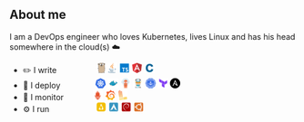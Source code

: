 ## About me

I am a DevOps engineer who loves Kubernetes, lives Linux and has his head somewhere in the cloud(s) ☁️

- ✏️ I write⠀⠀⠀⠀⠀⠀⠀[![Go](assets/tiny/gopher48.png)](https://golang.org) [![Java](assets/tiny/java48.png)](https://openjdk.org/) [![Typescript](assets/tiny/ts48.png)](https://www.typescriptlang.org/) [![Angular](assets/tiny/angular48.png)](https://angular.io/) ![C](assets/tiny/c48.png)
- 🚀 I deploy⠀⠀⠀⠀⠀⠀[![Kubernetes](assets/tiny/k8s48.png)](https://kubernetes.io/) [![Docker](assets/tiny/docker.png)](https://www.docker.com/) [![ArgoCD](assets/tiny/argo48.png)]([https://kubernetes.io/](https://argo-cd.readthedocs.io/en/stable/)) [![Traefik](assets/tiny/traefik48.png)](https://doc.traefik.io/traefik/) [![Certmanager](assets/tiny/cert48.png)](https://cert-manager.io) [![Terraform](assets/tiny/terraform.png)](https://www.terraform.io/) [![Ansible](assets/tiny/ansible.png)](https://www.ansible.com/)
- 🔎 I monitor⠀⠀⠀⠀⠀[![Prometheus](assets/tiny/prometheus48.png)](https://prometheus.io/) [![Grafana](assets/tiny/grafana48.png)](https://grafana.com/) [![Loki](assets/tiny/loki48.png)](https://grafana.com/)
- ⚙️ I run⠀⠀⠀⠀⠀⠀⠀⠀[![Linux](assets/tiny/linux48square.png)](https://kernel.org) [![Arch](assets/tiny/arch48.png)](https://archlinux.org) [![Debian](assets/tiny/debian48square.png)](https://debian.org) [![Ubuntu](assets/tiny/ubuntu48square.png)](https://ubuntu.com)
